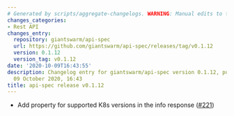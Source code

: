 ```yaml
---
# Generated by scripts/aggregate-changelogs. WARNING: Manual edits to this files will be overwritten.
changes_categories:
- Rest API
changes_entry:
  repository: giantswarm/api-spec
  url: https://github.com/giantswarm/api-spec/releases/tag/v0.1.12
  version: 0.1.12
  version_tag: v0.1.12
date: '2020-10-09T16:43:55'
description: Changelog entry for giantswarm/api-spec version 0.1.12, published on
  09 October 2020, 16:43
title: api-spec release v0.1.12
---
```


- Add property for supported K8s versions in the info response ([#221](https://github.com/giantswarm/api-spec/pull/221))
